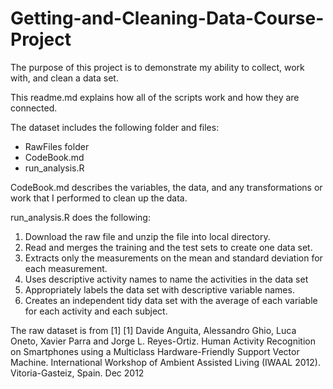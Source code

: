 # Getting-and-Cleaning-Data-Course-Project
The purpose of this project is to demonstrate my ability to collect, work with, and clean a data set.

This readme.md explains how all of the scripts work and how they are connected.

The dataset includes the following folder and files:
- RawFiles folder
- CodeBook.md
- run_analysis.R

CodeBook.md describes the variables, the data, and any transformations or work that I performed to clean up the data.

run_analysis.R does the following:

1. Download the raw file and unzip the file into local directory.
2. Read and merges the training and the test sets to create one data set.
3. Extracts only the measurements on the mean and standard deviation for each measurement.
4. Uses descriptive activity names to name the activities in the data set
5. Appropriately labels the data set with descriptive variable names.
6. Creates an independent tidy data set with the average of each variable for each activity and each subject.

The raw dataset is from [1]
[1] Davide Anguita, Alessandro Ghio, Luca Oneto, Xavier Parra and Jorge L. Reyes-Ortiz. Human Activity Recognition on Smartphones using a Multiclass Hardware-Friendly Support Vector Machine. International Workshop of Ambient Assisted Living (IWAAL 2012). Vitoria-Gasteiz, Spain. Dec 2012
